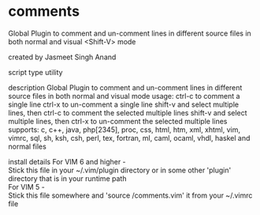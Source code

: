 # comments
Global Plugin to comment and un-comment lines in different source files in both normal and visual &lt;Shift-V> mode 

created by
Jasmeet Singh Anand
 
script type
utility
 
description
Global Plugin to comment and un-comment lines in different source files in both normal and visual <Shift-V> mode 
usage: 
ctrl-c to comment a single line 
ctrl-x to un-comment a single line 
shift-v and select multiple lines, then ctrl-c to comment the selected multiple lines 
shift-v and select multiple lines, then ctrl-x to un-comment the selected multiple lines 
supports: c, c++, java, php[2345], proc, css, html, htm, xml, xhtml, vim, vimrc, sql, sh, ksh, csh, perl, tex, fortran, ml, caml, ocaml, vhdl, haskel and normal files
 
install details
For VIM 6 and higher -                                                                                   
Stick this file in your ~/.vim/plugin directory or in some other 'plugin' directory that is in your runtime path                                 
For VIM 5 -                                                                                   
Stick this file somewhere and 'source <path>/comments.vim' it from your ~/.vimrc file

